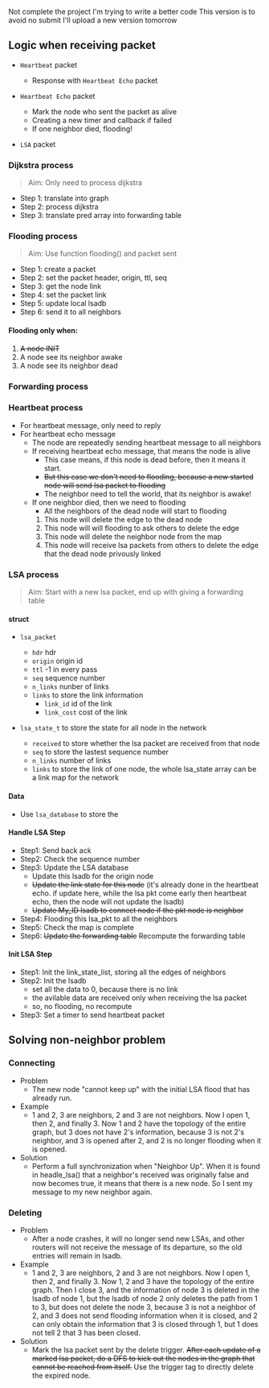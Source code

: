 Not complete the project
I'm trying to write a better code
This version is to avoid no submit
I'll upload a new version tomorrow

## Logic when receiving packet

- `Heartbeat` packet
  - Response with `Heartbeat Echo` packet

- `Heartbeat Echo` packet
  - Mark the node who sent the packet as alive
  - Creating a new timer and callback if failed
  - If one neighbor died, flooding!

- `LSA` packet

### Dijkstra process

> Aim: Only need to process dijkstra

- Step 1: translate into graph
- Step 2: process dijkstra
- Step 3: translate pred array into forwarding table

### Flooding process

> Aim: Use function flooding() and packet sent

- Step 1: create a packet
- Step 2: set the packet header, origin, ttl, seq
- Step 3: get the node link
- Step 4: set the packet link
- Step 5: update local lsadb
- Step 6: send it to all neighbors

#### Flooding only when:

1. ~~A node INIT~~
2. A node see its neighbor awake
3. A node see its neighbor dead

### Forwarding process

### Heartbeat process

- For heartbeat message, only need to reply
- For heartbeat echo message
  - The node are repeatedly sending heartbeat message to all neighbors
  - If receiving heartbeat echo message, that means the node is alive
    - This case means, if this node is dead before, then it means it start.
    - ~~But this case we don't need to flooding, because a new started node will send lsa packet to flooding~~
    - The neighbor need to tell the world, that its neighbor is awake!
  - If one neighbor died, then we need to flooding
    - All the neighbors of the dead node will start to flooding
    1. This node will delete the edge to the dead node
    2. This node will will flooding to ask others to delete the edge
    3. This node will delete the neighbor node from the map
    4. This node will receive lsa packets from others to delete the edge that the dead node privously linked

### LSA process

> Aim: Start with a new lsa packet, end up with giving a forwarding table

#### struct

- `lsa_packet`
  - `hdr` hdr
  - `origin` origin id
  - `ttl` -1 in every pass
  - `seq` sequence number
  - `n_links` nunber of links
  - `links` to store the link information
    - `link_id` id of the link
    - `link_cost` cost of the link

- `lsa_state_t` to store the state for all node in the network
  - `received` to store whether the lsa packet are received from that node
  - `seq` to store the lastest sequence number
  - `n_links` number of links
  - `links` to store the link of one node, the whole lsa_state array can be a link map for the network


#### Data

- Use `lsa_database` to store the 

#### Handle LSA Step

- Step1: Send back ack
- Step2: Check the sequence number
- Step3: Update the LSA database
  - Update this lsadb for the origin node
  - ~~Update the link state for this node~~ (it's already done in the heartbeat echo. if update here, while the lsa pkt come early then heartbeat echo, then the node will not update the lsadb)
  - ~~Update My_ID lsadb to connect node if the pkt node is neighbor~~
- Step4: Flooding this lsa_pkt to all the neighbors
- Step5: Check the map is complete
- Step6: ~~Update the forwarding table~~ Recompute the forwarding table

#### Init LSA Step

- Step1: Init the link_state_list, storing all the edges of neighbors
- Step2: Init the lsadb
  - set all the data to 0, because there is no link
  - the avilable data are received only when receiving the lsa packet
  - so, no flooding, no recompute
- Step3: Set a timer to send heartbeat packet

## Solving non-neighbor problem

### Connecting

- Problem
  - The new node "cannot keep up" with the initial LSA flood that has already run.
- Example
  - 1 and 2, 3 are neighbors, 2 and 3 are not neighbors. Now I open 1, then 2, and finally 3. Now 1 and 2 have the topology of the entire graph, but 3 does not have 2's information, because 3 is not 2's neighbor, and 3 is opened after 2, and 2 is no longer flooding when it is opened.
- Solution
  - Perform a full synchronization when "Neighbor Up". When it is found in headle_lsa() that a neighbor's received was originally false and now becomes true, it means that there is a new node. So I sent my message to my new neighbor again.

### Deleting

- Problem
  - After a node crashes, it will no longer send new LSAs, and other routers will not receive the message of its departure, so the old entries will remain in lsadb.
- Example
  - 1 and 2, 3 are neighbors, 2 and 3 are not neighbors. Now I open 1, then 2, and finally 3. Now 1, 2 and 3 have the topology of the entire graph. Then I close 3, and the information of node 3 is deleted in the lsadb of node 1, but the lsadb of node 2 only deletes the path from 1 to 3, but does not delete the node 3, because 3 is not a neighbor of 2, and 3 does not send flooding information when it is closed, and 2 can only obtain the information that 3 is closed through 1, but 1 does not tell 2 that 3 has been closed.
- Solution
  - Mark the lsa packet sent by the delete trigger. ~~After each update of a marked lsa packet, do a DFS to kick out the nodes in the graph that cannot be reached from itself.~~ Use the trigger tag to directly delete the expired node.